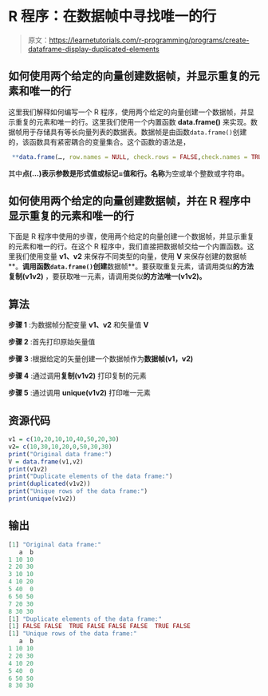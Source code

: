 # R 程序：在数据帧中寻找唯一的行

> 原文：<https://learnetutorials.com/r-programming/programs/create-dataframe-display-duplicated-elements>

## 如何使用两个给定的向量创建数据帧，并显示重复的元素和唯一的行

这里我们解释如何编写一个 R 程序，使用两个给定的向量创建一个数据帧，并显示重复的元素和唯一的行。这里我们使用一个内置函数 **data.frame()** 来实现。数据帧用于存储具有等长向量列表的数据表。数据帧是由函数`data.frame()`创建的，该函数具有紧密耦合的变量集合。这个函数的语法是，

```r
 **data.frame(…, row.names = NULL, check.rows = FALSE,check.names = TRUE, fix.empty.names = TRUE,stringsAsFactors = default.stringsAsFactors())** 

```

其中**点(...)**表示参数是形式值或标记=值和**行。名称**为空或单个整数或字符串。

## 如何使用两个给定的向量创建数据帧，并在 R 程序中显示重复的元素和唯一的行

下面是 R 程序中使用的步骤，使用两个给定的向量创建一个数据帧，并显示重复的元素和唯一的行。在这个 R 程序中，我们直接把数据帧交给一个内置函数。这里我们使用变量 **v1、v2** 来保存不同类型的向量，使用 **V** 来保存创建的数据帧**。**调用函数`data.frame()`创建**数据帧**。要获取重复元素，请调用类似**的方法复制(v1v2)** ，要获取唯一元素，请调用类似**的方法唯一(v1v2)。**

## 算法

**步骤 1** :为数据帧分配变量 **v1、v2** 和矢量值 **V**

**步骤 2** :首先打印原始矢量值

**步骤 3** :根据给定的矢量创建一个数据帧作为**数据帧(v1，v2)**

**步骤 4** :通过调用**复制(v1v2)** 打印复制的元素

**步骤 5** :通过调用 **unique(v1v2)** 打印唯一元素

## 资源代码

```r
v1 = c(10,20,10,10,40,50,20,30)
v2= c(10,30,10,20,0,50,30,30)
print("Original data frame:")
V = data.frame(v1,v2)
print(v1v2)
print("Duplicate elements of the data frame:")
print(duplicated(v1v2))
print("Unique rows of the data frame:")
print(unique(v1v2))

```

## 输出

```r
[1] "Original data frame:"
   a  b
1 10 10
2 20 30
3 10 10
4 10 20
5 40  0
6 50 50
7 20 30
8 30 30
[1] "Duplicate elements of the data frame:"
[1] FALSE FALSE  TRUE FALSE FALSE FALSE  TRUE FALSE
[1] "Unique rows of the data frame:"
   a  b
1 10 10
2 20 30
4 10 20
5 40  0
6 50 50
8 30 30 
```